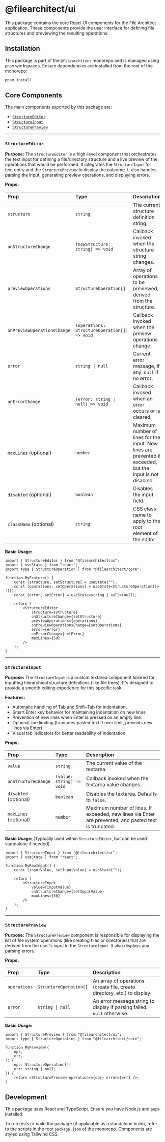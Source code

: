 # @filearchitect/ui

This package contains the core React UI components for the File Architect application. These components provide the user interface for defining file structures and previewing the resulting operations.

## Installation

This package is part of the `@filearchitect` monorepo and is managed using `pnpm` workspaces. Ensure dependencies are installed from the root of the monorepo:

```bash
pnpm install
```

## Core Components

The main components exported by this package are:

-   [`StructureEditor`](#structureeditor)
-   [`StructureInput`](#structureinput)
-   [`StructurePreview`](#structurepreview)

---

### `StructureEditor`

**Purpose:**
The `StructureEditor` is a high-level component that orchestrates the text input for defining a file/directory structure and a live preview of the operations that would be performed. It integrates the `StructureInput` for text entry and the `StructurePreview` to display the outcome. It also handles parsing the input, generating preview operations, and displaying errors.

**Props:**

| Prop                        | Type                                         | Description                                                                                                |
| :-------------------------- | :------------------------------------------- | :--------------------------------------------------------------------------------------------------------- |
| `structure`                 | `string`                                     | The current structure definition string.                                                                   |
| `onStructureChange`         | `(newStructure: string) => void`             | Callback invoked when the structure string changes.                                                        |
| `previewOperations`         | `StructureOperation[]`                       | Array of operations to be previewed, derived from the structure.                                           |
| `onPreviewOperationsChange` | `(operations: StructureOperation[]) => void` | Callback invoked when the preview operations change.                                                       |
| `error`                     | `string \| null`                             | Current error message, if any. `null` if no error.                                                         |
| `onErrorChange`             | `(error: string \| null) => void`            | Callback invoked when an error occurs or is cleared.                                                       |
| `maxLines` (optional)       | `number`                                     | Maximum number of lines for the input. New lines are prevented if exceeded, but the input is not disabled. |
| `disabled` (optional)       | `boolean`                                    | Disables the input field.                                                                                  |
| `className` (optional)      | `string`                                     | CSS class name to apply to the root element of the editor.                                                 |

**Basic Usage:**

```tsx
import { StructureEditor } from "@filearchitect/ui";
import { useState } from "react";
import type { StructureOperation } from "@filearchitect/core";

function MyFeature() {
    const [structure, setStructure] = useState("");
    const [operations, setOperations] = useState<StructureOperation[]>([]);
    const [error, setError] = useState<string | null>(null);

    return (
        <StructureEditor
            structure={structure}
            onStructureChange={setStructure}
            previewOperations={operations}
            onPreviewOperationsChange={setOperations}
            error={error}
            onErrorChange={setError}
            maxLines={50}
        />
    );
}
```

---

### `StructureInput`

**Purpose:**
The `StructureInput` is a custom textarea component tailored for inputting hierarchical structure definitions (like file trees). It's designed to provide a smooth editing experience for this specific task.

**Features:**

-   Automatic handling of Tab and Shift+Tab for indentation.
-   Smart Enter key behavior for maintaining indentation on new lines.
-   Prevention of new lines when Enter is pressed on an empty line.
-   Optional line limiting (truncates pasted text if over limit, prevents new lines via Enter).
-   Visual tab indicators for better readability of indentation.

**Props:**

| Prop                  | Type                      | Description                                                                                            |
| :-------------------- | :------------------------ | :----------------------------------------------------------------------------------------------------- |
| `value`               | `string`                  | The current value of the textarea.                                                                     |
| `onStructureChange`   | `(value: string) => void` | Callback invoked when the textarea value changes.                                                      |
| `disabled` (optional) | `boolean`                 | Disables the textarea. Defaults to `false`.                                                            |
| `maxLines` (optional) | `number`                  | Maximum number of lines. If exceeded, new lines via Enter are prevented, and pasted text is truncated. |

**Basic Usage:**
(Typically used within `StructureEditor`, but can be used standalone if needed)

```tsx
import { StructureInput } from "@filearchitect/ui";
import { useState } from "react";

function MyRawInput() {
    const [inputValue, setInputValue] = useState("");

    return (
        <StructureInput
            value={inputValue}
            onStructureChange={setInputValue}
            maxLines={30}
        />
    );
}
```

---

### `StructurePreview`

**Purpose:**
The `StructurePreview` component is responsible for displaying the list of file system operations (like creating files or directories) that are derived from the user's input in the `StructureInput`. It also displays any parsing errors.

**Props:**

| Prop         | Type                   | Description                                                              |
| :----------- | :--------------------- | :----------------------------------------------------------------------- |
| `operations` | `StructureOperation[]` | An array of operations (create file, create directory, etc.) to display. |
| `error`      | `string \| null`       | An error message string to display if parsing failed. `null` otherwise.  |

**Basic Usage:**

```tsx
import { StructurePreview } from "@filearchitect/ui";
import type { StructureOperation } from "@filearchitect/core";

function MyPreview({
    ops,
    err,
}: {
    ops: StructureOperation[];
    err: string | null;
}) {
    return <StructurePreview operations={ops} error={err} />;
}
```

## Development

This package uses React and TypeScript. Ensure you have Node.js and `pnpm` installed.

To run tests or build the package (if applicable as a standalone build), refer to the scripts in the root `package.json` of the monorepo. Components are styled using Tailwind CSS.
